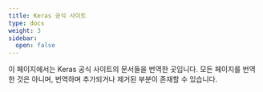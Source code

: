 ```yaml
---
title: Keras 공식 사이트
type: docs
weight: 3
sidebar:
  open: false
---
```


이 페이지에서는 Keras 공식 사이트의 문서들을 번역한 곳입니다. 모든 페이지를 번역한 것은 아니며, 번역하며 추가되거나 제거된 부분이 존재할 수 있습니다.
